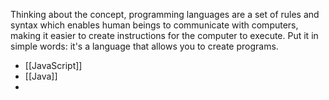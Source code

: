 Thinking about the concept, programming languages are a set of rules and syntax which enables human beings to communicate with computers, making it easier to create instructions for the computer to execute. Put it in simple words: it's a language that allows you to create programs.

- [[JavaScript]]
- [[Java]]
- 